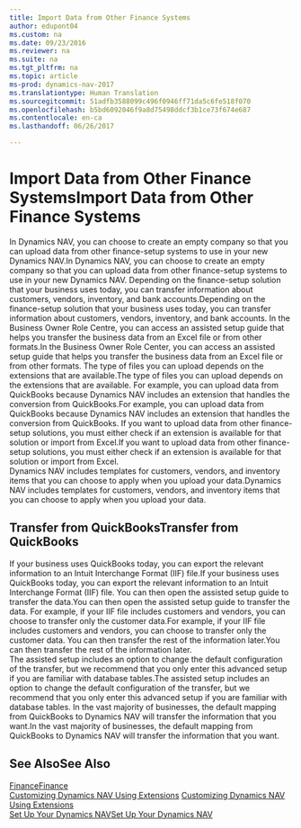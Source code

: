 ```yaml
---
title: Import Data from Other Finance Systems
author: edupont04
ms.custom: na
ms.date: 09/23/2016
ms.reviewer: na
ms.suite: na
ms.tgt_pltfrm: na
ms.topic: article
ms-prod: dynamics-nav-2017
ms.translationtype: Human Translation
ms.sourcegitcommit: 51adfb3588099c496f0946ff71da5c6fe518f070
ms.openlocfilehash: b5bd6092046f9a8d75498ddcf3b1ce73f674e687
ms.contentlocale: en-ca
ms.lasthandoff: 06/26/2017

---
```


# <a name="import-data-from-other-finance-systems"></a><span data-ttu-id="74129-102">Import Data from Other Finance Systems</span><span class="sxs-lookup"><span data-stu-id="74129-102">Import Data from Other Finance Systems</span></span>
<span data-ttu-id="74129-103">In Dynamics NAV, you can choose to create an empty company so that you can upload data from other finance-setup systems to use in your new Dynamics NAV.</span><span class="sxs-lookup"><span data-stu-id="74129-103">In Dynamics NAV, you can choose to create an empty company so that you can upload data from other finance-setup systems to use in your new Dynamics NAV.</span></span> <span data-ttu-id="74129-104">Depending on the finance-setup solution that your business uses today, you can transfer information about customers, vendors, inventory, and bank accounts.</span><span class="sxs-lookup"><span data-stu-id="74129-104">Depending on the finance-setup solution that your business uses today, you can transfer information about customers, vendors, inventory, and bank accounts.</span></span>
<span data-ttu-id="74129-105">In the Business Owner Role Centre, you can access an assisted setup guide that helps you transfer the business data from an Excel file or from other formats.</span><span class="sxs-lookup"><span data-stu-id="74129-105">In the Business Owner Role Center, you can access an assisted setup guide that helps you transfer the business data from an Excel file or from other formats.</span></span> <span data-ttu-id="74129-106">The type of files you can upload depends on the extensions that are available.</span><span class="sxs-lookup"><span data-stu-id="74129-106">The type of files you can upload depends on the extensions that are available.</span></span> <span data-ttu-id="74129-107">For example, you can upload data from QuickBooks because Dynamics NAV includes an extension that handles the conversion from QuickBooks.</span><span class="sxs-lookup"><span data-stu-id="74129-107">For example, you can upload data from QuickBooks because Dynamics NAV includes an extension that handles the conversion from QuickBooks.</span></span> <span data-ttu-id="74129-108">If you want to upload data from other finance-setup solutions, you must either check if an extension is available for that solution or import from Excel.</span><span class="sxs-lookup"><span data-stu-id="74129-108">If you want to upload data from other finance-setup solutions, you must either check if an extension is available for that solution or import from Excel.</span></span>  
<span data-ttu-id="74129-109">Dynamics NAV includes templates for customers, vendors, and inventory items that you can choose to apply when you upload your data.</span><span class="sxs-lookup"><span data-stu-id="74129-109">Dynamics NAV includes templates for customers, vendors, and inventory items that you can choose to apply when you upload your data.</span></span>  

## <a name="transfer-from-quickbooks"></a><span data-ttu-id="74129-110">Transfer from QuickBooks</span><span class="sxs-lookup"><span data-stu-id="74129-110">Transfer from QuickBooks</span></span>
<span data-ttu-id="74129-111">If your business uses QuickBooks today, you can export the relevant information to an Intuit Interchange Format (IIF) file.</span><span class="sxs-lookup"><span data-stu-id="74129-111">If your business uses QuickBooks today, you can export the relevant information to an Intuit Interchange Format (IIF) file.</span></span> <span data-ttu-id="74129-112">You can then open the assisted setup guide to transfer the data.</span><span class="sxs-lookup"><span data-stu-id="74129-112">You can then open the assisted setup guide to transfer the data.</span></span>
<span data-ttu-id="74129-113">For example, if your IIF file includes customers and vendors, you can choose to transfer only the customer data.</span><span class="sxs-lookup"><span data-stu-id="74129-113">For example, if your IIF file includes customers and vendors, you can choose to transfer only the customer data.</span></span> <span data-ttu-id="74129-114">You can then transfer the rest of the information later.</span><span class="sxs-lookup"><span data-stu-id="74129-114">You can then transfer the rest of the information later.</span></span>  
<span data-ttu-id="74129-115">The assisted setup includes an option to change the default configuration of the transfer, but we recommend that you only enter this advanced setup if you are familiar with database tables.</span><span class="sxs-lookup"><span data-stu-id="74129-115">The assisted setup includes an option to change the default configuration of the transfer, but we recommend that you only enter this advanced setup if you are familiar with database tables.</span></span> <span data-ttu-id="74129-116">In the vast majority of businesses, the default mapping from QuickBooks to Dynamics NAV will transfer the information that you want.</span><span class="sxs-lookup"><span data-stu-id="74129-116">In the vast majority of businesses, the default mapping from QuickBooks to Dynamics NAV will transfer the information that you want.</span></span>

## <a name="see-also"></a><span data-ttu-id="74129-117">See Also</span><span class="sxs-lookup"><span data-stu-id="74129-117">See Also</span></span>
[<span data-ttu-id="74129-118">Finance</span><span class="sxs-lookup"><span data-stu-id="74129-118">Finance</span></span>](finance-setup.md)  
<span data-ttu-id="74129-119">[Customizing Dynamics NAV Using Extensions](ui-extensions.md) </span><span class="sxs-lookup"><span data-stu-id="74129-119">[Customizing Dynamics NAV Using Extensions](ui-extensions.md) </span></span>  
[<span data-ttu-id="74129-120">Set Up Your Dynamics NAV</span><span class="sxs-lookup"><span data-stu-id="74129-120">Set Up Your Dynamics NAV</span></span>](setup.md)

